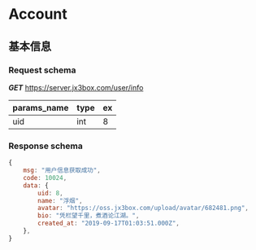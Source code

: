 # Account

## 基本信息 
### Request schema
***GET*** https://server.jx3box.com/user/info  

params_name|type|ex
---|---|--- 
uid | int | 8

### Response schema
```javascript
{
    msg: "用户信息获取成功",
    code: 10024,
    data: {
        uid: 8,
        name: "浮烟",
        avatar: "https://oss.jx3box.com/upload/avatar/682481.png",
        bio: "凭栏望千里，煮酒论江湖。",
        created_at: "2019-09-17T01:03:51.000Z",
    },
}
```
